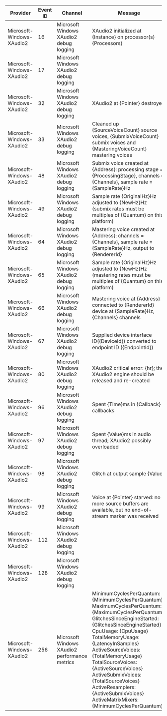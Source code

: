 Provider                   |  Event ID  |  Channel                                        |  Message
---------------------------|------------|-------------------------------------------------|---------------------------------------------------------------------------------------------------------------------------------------------------------------------------------------------------------------------------------------------------------------------------------------------------------------------------------------------------------------------------------------------------------------------------------------
Microsoft-Windows-XAudio2  |  16        |  Microsoft Windows XAudio2 debug logging        |  XAudio2 initialized at {Instance} on processor(s) {Processors}
Microsoft-Windows-XAudio2  |  17        |  Microsoft Windows XAudio2 debug logging        |
Microsoft-Windows-XAudio2  |  32        |  Microsoft Windows XAudio2 debug logging        |  XAudio2 at {Pointer} destroyed
Microsoft-Windows-XAudio2  |  33        |  Microsoft Windows XAudio2 debug logging        |  Cleaned up {SourceVoiceCount} source voices, {SubmixVoiceCount} submix voices and {MasteringVoiceCount} mastering voices
Microsoft-Windows-XAudio2  |  48        |  Microsoft Windows XAudio2 debug logging        |  Submix voice created at {Address}: processing stage = {ProcessingStage}, channels = {Channels}, sample rate = {SampleRate}Hz
Microsoft-Windows-XAudio2  |  49        |  Microsoft Windows XAudio2 debug logging        |  Sample rate {OriginalHz}Hz adjusted to {NewHz}Hz (submix rates must be multiples of {Quantum} on this platform)
Microsoft-Windows-XAudio2  |  64        |  Microsoft Windows XAudio2 debug logging        |  Mastering voice created at {Address}: channels = {Channels}, sample rate = {SampleRate}Hz, output to {RendererId}
Microsoft-Windows-XAudio2  |  65        |  Microsoft Windows XAudio2 debug logging        |  Sample rate {OriginalHz}Hz adjusted to {NewHz}Hz (mastering rates must be multiples of {Quantum} on this platform)
Microsoft-Windows-XAudio2  |  66        |  Microsoft Windows XAudio2 debug logging        |  Mastering voice at {Address} connected to {RendererId} device at {SampleRate}Hz, {Channels} channels
Microsoft-Windows-XAudio2  |  67        |  Microsoft Windows XAudio2 debug logging        |  Supplied device interface ID({DeviceId}) converted to endpoint ID ({EndpointId})
Microsoft-Windows-XAudio2  |  80        |  Microsoft Windows XAudio2 debug logging        |  XAudio2 critical error: {hr}; the XAudio2 engine should be released and re-created
Microsoft-Windows-XAudio2  |  96        |  Microsoft Windows XAudio2 debug logging        |  Spent {Time}ms in {Callback} callbacks
Microsoft-Windows-XAudio2  |  97        |  Microsoft Windows XAudio2 debug logging        |  Spent {Value}ms in audio thread; XAudio2 possibly overloaded
Microsoft-Windows-XAudio2  |  98        |  Microsoft Windows XAudio2 debug logging        |  Glitch at output sample {Value}
Microsoft-Windows-XAudio2  |  99        |  Microsoft Windows XAudio2 debug logging        |  Voice at {Pointer} starved: no more source buffers are available, but no end-of-stream marker was received
Microsoft-Windows-XAudio2  |  112       |  Microsoft Windows XAudio2 debug logging        |
Microsoft-Windows-XAudio2  |  128       |  Microsoft Windows XAudio2 debug logging        |
Microsoft-Windows-XAudio2  |  256       |  Microsoft Windows XAudio2 performance metrics  |  MinimumCyclesPerQuantum: {MinimumCyclesPerQuantum} MaximumCyclesPerQuantum: {MaximumCyclesPerQuantum} GlitchesSinceEngineStarted: {GlitchesSinceEngineStarted} CpuUsage: {CpuUsage} TotalMemoryUsage: {LatencyInSamples} ActiveSourceVoices: {TotalMemoryUsage} TotalSourceVoices: {ActiveSourceVoices} ActiveSubmixVoices: {TotalSourceVoices} ActiveResamplers: {ActiveSubmixVoices} ActiveMatrixMixers: {MinimumCyclesPerQuantum}0